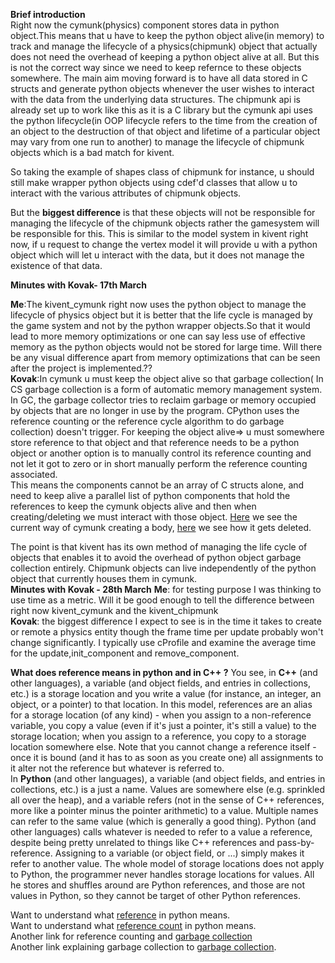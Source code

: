 **Brief introduction**<br>
Right now the cymunk(physics) component stores data in python object.This means that u have to keep the python object alive(in memory) to track and manage the lifecycle of a physics(chipmunk) object that actually does not need the overhead of keeping a python object alive at all. But this is not the correct way since we need to keep refernce to these objects somewhere. The main aim moving forward is to have all data stored in C structs and generate python objects whenever the user wishes to interact with the data from the underlying data structures.
The chipmunk api is already set up to work like this as it is a C library but the cymunk api uses the python lifecycle(in OOP lifecycle refers to the time from the creation of an object to the destruction of that object and lifetime of a particular object may vary from one run to another) to manage the lifecycle of chipmunk objects which is a bad match for kivent.

So taking the example of shapes class of chipmunk for instance, u should still make wrapper python objects using cdef'd classes that allow u to interact with the various attributes of chipmunk objects.

But the **biggest difference** is that these objects will not be responsible for managing the lifecycle of the chipmunk objects rather the gamesystem will be responsible for this. This is similar to the model system in kivent right now, if u request to change the vertex model it will provide u with a python object which will let u interact with the data, but it does not manage the existence of that data.
<br>

**Minutes with Kovak- 17th March**

**Me**:The kivent_cymunk right now uses the python object to manage the lifecycle of physics object but it is better that the life cycle is managed by the game system and not by the python wrapper objects.So that it would lead to more memory optimizations or one can say less use of effective memory as the python objects would not be stored for large time.
Will there be any visual difference apart from memory optimizations that can be seen after the project is implemented.?? <br>
**Kovak**:In cymunk u must keep the object alive so that garbage collection( In CS garbage collection is a form of automatic memory management system. In GC, the garbage collector tries to reclaim garbage or memory occupied by objects that are no longer in use by the program.  CPython uses the reference counting or the reference cycle algorithm to do garbage collection) doesn't trigger. For keeping the object alive=> u must somewhere store reference to that object and that reference needs to be a python object or another option is to manually control its reference counting and not let it got to zero or in short manually perform the reference counting associated.<br>
This means the components cannot be an array of C structs alone, and need to keep alive a parallel list of python components that hold the references to keep the cymunk objects alive and then when creating/deleting we must interact with those object.
[Here](https://github.com/tito/cymunk/blob/master/cymunk/body.pxi#L16) we see the current way of cymunk creating a body, [here](https://github.com/tito/cymunk/blob/master/cymunk/body.pxi#L25) we see how it gets deleted.

The point is that kivent has its own method of managing the life cycle of objects that enables it to avoid the overhead of python object garbage collection entirely. Chipmunk objects can live independently of the python object that currently houses them in cymunk.
<br>
**Minutes with Kovak - 28th March**
**Me**: for testing purpose I was thinking to use time as a metric. Will it be good enough to tell the difference between right now kivent_cymunk and the kivent_chipmunk<br>
**Kovak**: the biggest difference I expect to see is in the time it takes to create or remote a physics entity though the frame time per update probably won't change significantly. I typically use cProfile and examine the average time for the update,init_component and remove_component.
<br>


**What does reference means in python and in C++ ?**
You see, in **C++** (and other languages), a variable (and object fields, and entries in collections, etc.) is a storage location and you write a value (for instance, an integer, an object, or a pointer) to that location. In this model, references are an alias for a storage location (of any kind) - when you assign to a non-reference variable, you copy a value (even if it's just a pointer, it's still a value) to the storage location; when you assign to a reference, you copy to a storage location somewhere else. Note that you cannot change a reference itself - once it is bound (and it has to as soon as you create one) all assignments to it alter not the reference but whatever is referred to.<br>
In **Python** (and other languages), a variable (and object fields, and entries in collections, etc.) is a just a name. Values are somewhere else (e.g. sprinkled all over the heap), and a variable refers (not in the sense of C++ references, more like a pointer minus the pointer arithmetic) to a value. Multiple names can refer to the same value (which is generally a good thing). Python (and other languages) calls whatever is needed to refer to a value a reference, despite being pretty unrelated to things like C++ references and pass-by-reference. Assigning to a variable (or object field, or ...) simply makes it refer to another value. The whole model of storage locations does not apply to Python, the programmer never handles storage locations for values. All he stores and shuffles around are Python references, and those are not values in Python, so they cannot be target of other Python references.
<br>

Want to understand what [reference](https://www.youtube.com/watch?v=z_55F4zSjoA) in python means. <br>
Want to understand what [reference count](https://www.youtube.com/watch?v=oQ8hztC7hGY) in python means.<br>
Another link for reference counting and [garbage collection](https://medium.com/python-pandemonium/cpython-memory-management-479e6cd86c9#.ggb8uvaw7)<br>
Another link explaining garbage collection to [garbage collection](https://www.digi.com/wiki/developer/index.php/Python_Garbage_Collection).<br>


